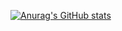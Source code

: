 [![Anurag's GitHub stats](https://github-readme-stats.vercel.app/api?username=nkatco)](https://github.com/anuraghazra/github-readme-stats)
